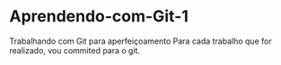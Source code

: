 # Aprendendo-com-Git-1
Trabalhando com Git para aperfeiçoamento
Para cada trabalho que for realizado, vou commited para o git.

